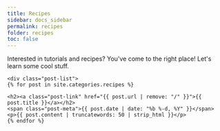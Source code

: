 ```yaml
---
title: Recipes
sidebar: docs_sidebar
permalink: recipes
folder: recipes
toc: false
---
```


Interested in tutorials and recipes? You've come to the right place! Let's learn some cool stuff.

<div class="home">

    <div class="post-list">
    {% for post in site.categories.recipes %}

    <h2><a class="post-link" href="{{ post.url | remove: "/" }}">{{ post.title }}</a></h2>
    <span class="post-meta">{{ post.date | date: "%b %-d, %Y" }}</span>
    <p>{{ post.content | truncatewords: 50 | strip_html }}</p>
    {% endfor %}

</div>
